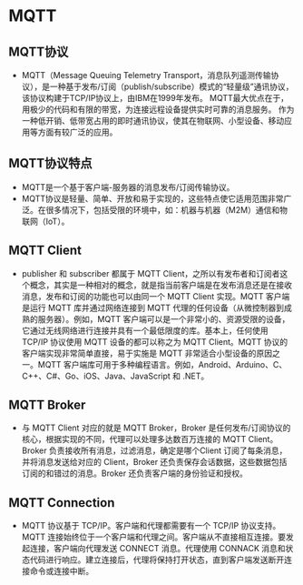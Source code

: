 # MQTT 
## MQTT协议
- MQTT（Message Queuing Telemetry Transport，消息队列遥测传输协议），是一种基于发布/订阅（publish/subscribe）模式的“轻量级”通讯协议，该协议构建于TCP/IP协议上，由IBM在1999年发布。
  MQTT最大优点在于，用极少的代码和有限的带宽，为连接远程设备提供实时可靠的消息服务。
  作为一种低开销、低带宽占用的即时通讯协议，使其在物联网、小型设备、移动应用等方面有较广泛的应用。
## MQTT协议特点
- MQTT是一个基于客户端-服务器的消息发布/订阅传输协议。
- MQTT协议是轻量、简单、开放和易于实现的，这些特点使它适用范围非常广泛。在很多情况下，包括受限的环境中，如：机器与机器（M2M）通信和物联网（IoT）。
## MQTT Client
- publisher 和 subscriber 都属于 MQTT Client，之所以有发布者和订阅者这个概念，其实是一种相对的概念，就是指当前客户端是在发布消息还是在接收消息，发布和订阅的功能也可以由同一个 MQTT Client 实现。MQTT 客户端是运行 MQTT 库并通过网络连接到 MQTT 代理的任何设备（从微控制器到成熟的服务器）。例如，MQTT 客户端可以是一个非常小的、资源受限的设备，它通过无线网络进行连接并具有一个最低限度的库。基本上，任何使用 TCP/IP 协议使用 MQTT 设备的都可以称之为 MQTT Client。MQTT 协议的客户端实现非常简单直接，易于实施是 MQTT 非常适合小型设备的原因之一。MQTT 客户端库可用于多种编程语言。例如，Android、Arduino、C、C++、C#、Go、iOS、Java、JavaScript 和 .NET。        
## MQTT Broker
-  与 MQTT Client 对应的就是 MQTT Broker，Broker 是任何发布/订阅协议的核心，根据实现的不同，代理可以处理多达数百万连接的 MQTT Client。 Broker 负责接收所有消息，过滤消息，确定是哪个Client 订阅了每条消息，并将消息发送给对应的 Client，Broker 还负责保存会话数据，这些数据包括订阅的和错过的消息。Broker 还负责客户端的身份验证和授权。                                                                                                                     
## MQTT Connection
- MQTT 协议基于 TCP/IP。客户端和代理都需要有一个 TCP/IP 协议支持。 MQTT 连接始终位于一个客户端和代理之间。客户端从不直接相互连接。要发起连接，客户端向代理发送 CONNECT 消息。代理使用 CONNACK 消息和状态代码进行响应。建立连接后，代理将保持打开状态，直到客户端发送断开连接命令或连接中断。